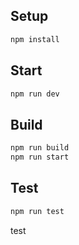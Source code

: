 ## Setup

```bash
npm install
```

## Start

```bash
npm run dev
```

## Build

```bash
npm run build
npm run start
```

## Test

```bash
npm run test
```
test
